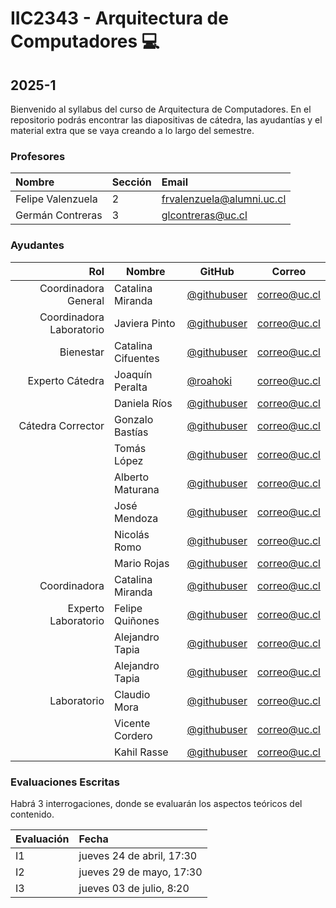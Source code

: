# IIC2343 - Arquitectura de Computadores 💻

## 2025-1

Bienvenido al syllabus del curso de Arquitectura de Computadores. En el repositorio podrás encontrar las diapositivas de cátedra, las ayudantías y el material extra que se vaya creando a lo largo del semestre.


### Profesores

| Nombre           | Sección | Email                 |
| :--------------- | :------ | :-------------------- |
| Felipe Valenzuela  | 2       | frvalenzuela@alumni.uc.cl |
| Germán Contreras  | 3      | glcontreras@uc.cl          |

### Ayudantes
|                  Rol | Nombre                       | GitHub                                                     | Correo                   |
| -------------------: | ---------------------------- | ---------------------------------------------------------- | ------------------------ |
| Coordinadora General         | Catalina Miranda           | [@githubuser](https://github.com/) | correo@uc.cl | 
| Coordinadora Laboratorio         | Javiera Pinto           | [@githubuser](https://github.com/) | correo@uc.cl |
| Bienestar         | Catalina Cifuentes           | [@githubuser](https://github.com/) | correo@uc.cl |
| Experto Cátedra         | Joaquín Peralta           | [@roahoki](https://github.com/roahoki) | correo@uc.cl |
|          | Daniela Ríos           | [@githubuser](https://github.com/) | correo@uc.cl |
| Cátedra Corrector         | Gonzalo Bastías           | [@githubuser](https://github.com/) | correo@uc.cl |
|          | Tomás López           | [@githubuser](https://github.com/) | correo@uc.cl |
|          | Alberto Maturana           | [@githubuser](https://github.com/) | correo@uc.cl |
|          | José Mendoza           | [@githubuser](https://github.com/) | correo@uc.cl |
|          | Nicolás Romo           | [@githubuser](https://github.com/) | correo@uc.cl |
|          | Mario Rojas           | [@githubuser](https://github.com/) | correo@uc.cl |
| Coordinadora         | Catalina Miranda           | [@githubuser](https://github.com/) | correo@uc.cl |
| Experto Laboratorio         | Felipe Quiñones           | [@githubuser](https://github.com/) | correo@uc.cl |
|          | Alejandro Tapia           | [@githubuser](https://github.com/) | correo@uc.cl |
|          | Alejandro Tapia           | [@githubuser](https://github.com/) | correo@uc.cl |
| Laboratorio         | Claudio Mora           | [@githubuser](https://github.com/) | correo@uc.cl |
|          | Vicente Cordero           | [@githubuser](https://github.com/) | correo@uc.cl |
|          | Kahil Rasse           | [@githubuser](https://github.com/) | correo@uc.cl |

### Evaluaciones Escritas

Habrá 3 interrogaciones, donde se evaluarán los aspectos teóricos del contenido.

| Evaluación | Fecha                     |
| :--------- | :------------------------ |
| I1         | jueves 24 de abril, 17:30|
| I2         | jueves 29 de mayo, 17:30 |
| I3     | jueves 03 de julio, 8:20   |



